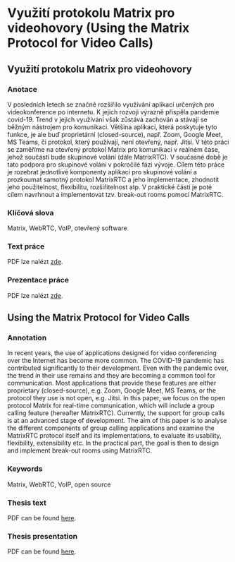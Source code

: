# Využití protokolu Matrix pro videohovory (Using the Matrix Protocol for Video Calls)

## Využití protokolu Matrix pro videohovory

### Anotace

V posledních letech se značně rozšířilo využívání aplikací určených pro
videokonference po internetu. K jejich rozvoji výrazně přispěla pandemie
covid-19. Trend v jejich využívání však zůstává zachován a stávají se běžným
nástrojem pro komunikaci. Většina aplikací, která poskytuje tyto funkce, je ale
buď proprietární (closed-source), např. Zoom, Google Meet, MS Teams, či
protokol, který používají, není otevřený, např. Jitsi. V této práci se zaměříme
na otevřený protokol Matrix pro komunikaci v reálném čase, jehož součástí bude
skupinové volání (dále MatrixRTC). V současné době je tato podpora pro skupinové
volání v pokročilé fázi vývoje. Cílem této práce je rozebrat jednotlivé
komponenty aplikací pro skupinové volání a prozkoumat samotný protokol MatrixRTC
a jeho implementace, zhodnotit jeho použitelnost, flexibilitu, rozšiřitelnost
atp. V praktické části je poté cílem navrhnout a implementovat tzv. break-out
rooms pomocí MatrixRTC.

### Klíčová slova

Matrix, WebRTC, VoIP, otevřený software

### Text práce

PDF lze nalézt
[zde](https://nightly.link/SimonBrandner/RocnikovaPrace-MatrixRTC/workflows/build.yaml/stable/matrixRTC.pdf.zip).

### Prezentace práce

PDF lze nalézt
[zde](https://nightly.link/SimonBrandner/RocnikovaPrace-MatrixRTC/workflows/build.yaml/stable/matrixRTCPresentation.pdf.zip).

## Using the Matrix Protocol for Video Calls

### Annotation

In recent years, the use of applications designed for video conferencing over
the Internet has become more common. The COVID-19 pandemic has contributed
significantly to their development. Even with the pandemic over, the trend in
their use remains and they are becoming a common tool for communication. Most
applications that provide these features are either proprietary (closed-source),
e.g. Zoom, Google Meet, MS Teams, or the protocol they use is not open, e.g.
Jitsi. In this paper, we focus on the open protocol Matrix for real-time
communication, which will include a group calling feature (hereafter MatrixRTC).
Currently, the support for group calls is at an advanced stage of development.
The aim of this paper is to analyse the different components of group calling
applications and examine the MatrixRTC protocol itself and its implementations,
to evaluate its usability, flexibility, extensibility etc. In the practical
part, the goal is then to design and implement break-out rooms using MatrixRTC.

### Keywords

Matrix, WebRTC, VoIP, open source

### Thesis text

PDF can be found
[here](https://nightly.link/SimonBrandner/RocnikovaPrace-MatrixRTC/workflows/build.yaml/stable/matrixRTC.pdf.zip).

### Thesis presentation

PDF can be found
[here](https://nightly.link/SimonBrandner/RocnikovaPrace-MatrixRTC/workflows/build.yaml/stable/matrixRTCPresentation.pdf.zip).

